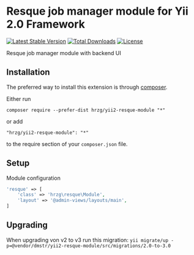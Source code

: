 Resque job manager module for Yii 2.0 Framework
===============================================

[![Latest Stable Version](https://poser.pugx.org/dmstr/yii2-resque-module/v/stable.svg)](https://packagist.org/packages/dmstr/yii2-resque-module) 
[![Total Downloads](https://poser.pugx.org/dmstr/yii2-resque-module/downloads.svg)](https://packagist.org/packages/dmstr/yii2-resque-module)
[![License](https://poser.pugx.org/dmstr/yii2-resque-module/license.svg)](https://packagist.org/packages/dmstr/yii2-resque-module)


Resque job manager module with backend UI

Installation
------------

The preferred way to install this extension is through [composer](http://getcomposer.org/download/).

Either run

```
composer require --prefer-dist hrzg/yii2-resque-module "*"
```

or add

```
"hrzg/yii2-resque-module": "*"
```

to the require section of your `composer.json` file.


Setup
-----

Module configuration
```php
'resque' => [
    'class' => 'hrzg\resque\Module',
    'layout' => '@admin-views/layouts/main',
]
```

Upgrading
---

When upgrading von v2 to v3 run this migration: `yii migrate/up -p=@vendor/dmstr/yii2-resque-module/src/migrations/2.0-to-3.0`
